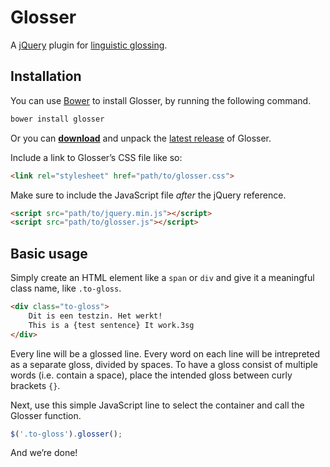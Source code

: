 # Glosser

A [jQuery](https://jquery.com/) plugin for [linguistic glossing](https://en.wikipedia.org/wiki/Gloss_(annotation)).

## Installation

You can use [Bower](http://bower.io/) to install Glosser, by running the following command. 

```sh
bower install glosser
```

Or you can **[download](https://github.com/icod/glosser/releases/latest)** and unpack the [latest release](https://github.com/icod/glosser/releases/latest) of Glosser.

Include a link to Glosser’s CSS file like so:

```html
<link rel="stylesheet" href="path/to/glosser.css">
```

Make sure to include the JavaScript file *after* the jQuery reference. 

```html
<script src="path/to/jquery.min.js"></script>
<script src="path/to/glosser.js"></script>
```

## Basic usage

Simply create an HTML element like a `span` or `div` and give it a meaningful class name, like `.to-gloss`. 

```html
<div class="to-gloss">
	Dit is een testzin. Het werkt!
	This is a {test sentence} It work.3sg
</div>
```

Every line will be a glossed line. Every word on each line will be intrepreted as a separate gloss, divided by spaces. To have a gloss consist of multiple words (i.e. contain a space), place the intended gloss between curly brackets `{}`.

Next, use this simple JavaScript line to select the container and call the Glosser function. 

```js
$('.to-gloss').glosser();
```

And we’re done!